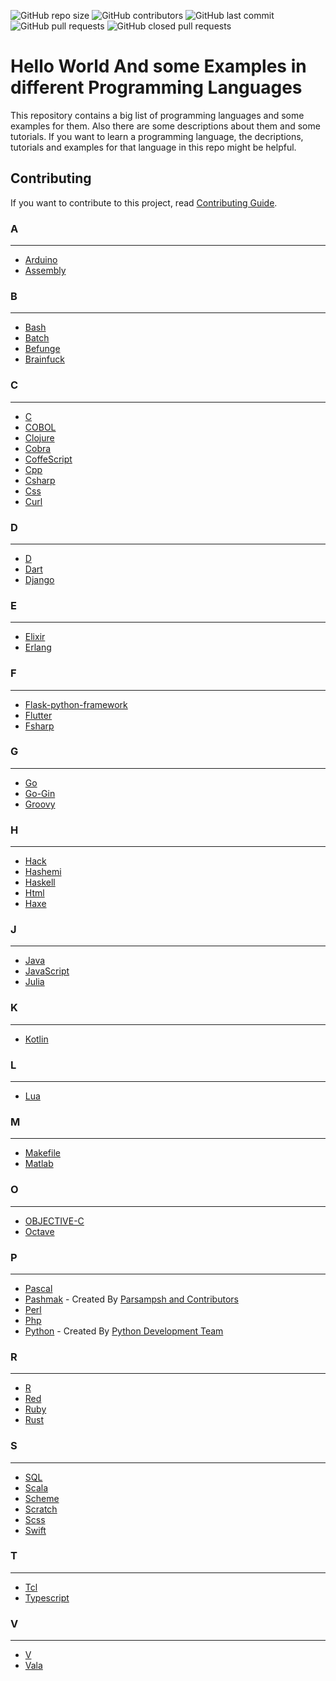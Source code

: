 <p>
<img alt="GitHub repo size" src="https://img.shields.io/github/repo-size/BlackIQ/Hello-World">
<img alt="GitHub contributors" src="https://img.shields.io/github/contributors/BlackIQ/Hello-World">
<img alt="GitHub last commit" src="https://img.shields.io/github/last-commit/BlackIQ/Hello-World">
<img alt="GitHub pull requests" src="https://img.shields.io/github/issues-pr/BlackIQ/Hello-World">
<img alt="GitHub closed pull requests" src="https://img.shields.io/github/issues-pr-closed/BlackIQ/Hello-World">
</p>

# Hello World And some Examples in different Programming Languages

This repository contains a big list of programming languages and some examples for them. Also there are some descriptions about them and some tutorials. If you want to learn a programming language, the decriptions, tutorials and examples for that language in this repo might be helpful.

## Contributing
If you want to contribute to this project, read [Contributing Guide](CONTRIBUTING.md).


### A

---

- [Arduino](/Arduino)
- [Assembly](/Assembly)


### B

---

- [Bash](/Bash)
- [Batch](/Batch)
- [Befunge](/Befunge)
- [Brainfuck](/Brainfuck)


### C

---

- [C](/C)
- [COBOL](/COBOL)
- [Clojure](/Clojure)
- [Cobra](/Cobra)
- [CoffeScript](/CoffeScript)
- [Cpp](/Cpp)
- [Csharp](/Csharp)
- [Css](/Css)
- [Curl](/Curl)


### D

---

- [D](/D)
- [Dart](/Dart)
- [Django](/Django)


### E

---

- [Elixir](/Elixir)
- [Erlang](/Erlang)


### F

---

- [Flask-python-framework](/Flask-python-framework)
- [Flutter](/Flutter)
- [Fsharp](/Fsharp)


### G

---

- [Go](/Go)
- [Go-Gin](/Go-Gin)
- [Groovy](/Groovy)


### H

---

- [Hack](/Hack)
- [Hashemi](/Hashemi)
- [Haskell](/Haskell)
- [Html](/Html)
- [Haxe](/Haxe)


### J

---

- [Java](/Java)
- [JavaScript](/JavaScript)
- [Julia](/Julia)


### K

---

- [Kotlin](/Kotlin)


### L

---

- [Lua](/Lua)


### M

---

- [Makefile](/Makefile)
- [Matlab](/Matlab)


### O

---

- [OBJECTIVE-C](/OBJECTIVE-C)
- [Octave](/Octave)


### P

---

- [Pascal](/Pascal)
- [Pashmak](/Pashmak) - Created By [Parsampsh and Contributors](https://github.com/pashmaklang)
- [Perl](/Perl)
- [Php](/Php)
- [Python](/Python) - Created By [Python Development Team](https://python.org)


### R

---

- [R](/R)
- [Red](/Red)
- [Ruby](/Ruby)
- [Rust](/Rust)


### S

---

- [SQL](/SQL)
- [Scala](/Scala)
- [Scheme](/Scheme)
- [Scratch](/Scratch)
- [Scss](/Scss)
- [Swift](/Swift)


### T

---

- [Tcl](/Tcl)
- [Typescript](/Typescript)


### V

---

- [V](/V)
- [Vala](/Vala)
